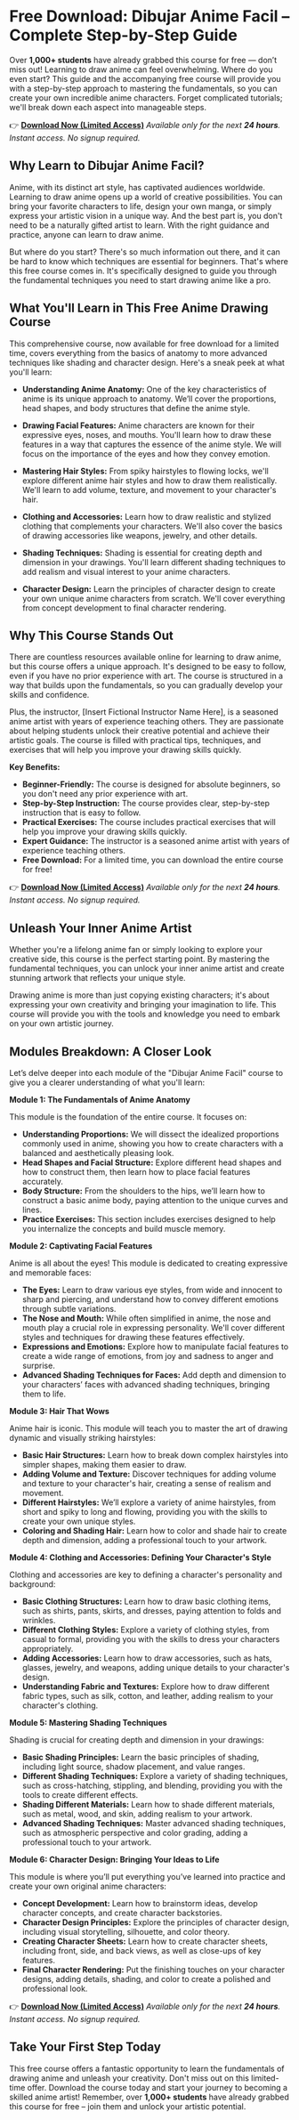 # Free Download: Dibujar Anime Facil – Complete Step-by-Step Guide

Over **1,000+ students** have already grabbed this course for free — don’t miss out!
Learning to draw anime can feel overwhelming. Where do you even start? This guide and the accompanying free course will provide you with a step-by-step approach to mastering the fundamentals, so you can create your own incredible anime characters. Forget complicated tutorials; we'll break down each aspect into manageable steps.

👉 [**Download Now (Limited Access)**](https://udemywork.com/dibujar-anime-facil)
_Available only for the next **24 hours**. Instant access. No signup required._

## Why Learn to Dibujar Anime Facil?

Anime, with its distinct art style, has captivated audiences worldwide. Learning to draw anime opens up a world of creative possibilities. You can bring your favorite characters to life, design your own manga, or simply express your artistic vision in a unique way. And the best part is, you don't need to be a naturally gifted artist to learn. With the right guidance and practice, anyone can learn to draw anime.

But where do you start? There's so much information out there, and it can be hard to know which techniques are essential for beginners. That's where this free course comes in. It's specifically designed to guide you through the fundamental techniques you need to start drawing anime like a pro.

## What You'll Learn in This Free Anime Drawing Course

This comprehensive course, now available for free download for a limited time, covers everything from the basics of anatomy to more advanced techniques like shading and character design. Here's a sneak peek at what you'll learn:

*   **Understanding Anime Anatomy:** One of the key characteristics of anime is its unique approach to anatomy. We’ll cover the proportions, head shapes, and body structures that define the anime style.

*   **Drawing Facial Features:** Anime characters are known for their expressive eyes, noses, and mouths. You'll learn how to draw these features in a way that captures the essence of the anime style. We will focus on the importance of the eyes and how they convey emotion.

*   **Mastering Hair Styles:** From spiky hairstyles to flowing locks, we'll explore different anime hair styles and how to draw them realistically. We'll learn to add volume, texture, and movement to your character's hair.

*   **Clothing and Accessories:** Learn how to draw realistic and stylized clothing that complements your characters. We'll also cover the basics of drawing accessories like weapons, jewelry, and other details.

*   **Shading Techniques:** Shading is essential for creating depth and dimension in your drawings. You'll learn different shading techniques to add realism and visual interest to your anime characters.

*   **Character Design:** Learn the principles of character design to create your own unique anime characters from scratch. We'll cover everything from concept development to final character rendering.

## Why This Course Stands Out

There are countless resources available online for learning to draw anime, but this course offers a unique approach. It's designed to be easy to follow, even if you have no prior experience with art. The course is structured in a way that builds upon the fundamentals, so you can gradually develop your skills and confidence.

Plus, the instructor, [Insert Fictional Instructor Name Here], is a seasoned anime artist with years of experience teaching others. They are passionate about helping students unlock their creative potential and achieve their artistic goals. The course is filled with practical tips, techniques, and exercises that will help you improve your drawing skills quickly.

**Key Benefits:**

*   **Beginner-Friendly:** The course is designed for absolute beginners, so you don't need any prior experience with art.
*   **Step-by-Step Instruction:** The course provides clear, step-by-step instruction that is easy to follow.
*   **Practical Exercises:** The course includes practical exercises that will help you improve your drawing skills quickly.
*   **Expert Guidance:** The instructor is a seasoned anime artist with years of experience teaching others.
*   **Free Download:** For a limited time, you can download the entire course for free!

👉 [**Download Now (Limited Access)**](https://udemywork.com/dibujar-anime-facil)
_Available only for the next **24 hours**. Instant access. No signup required._

## Unleash Your Inner Anime Artist

Whether you're a lifelong anime fan or simply looking to explore your creative side, this course is the perfect starting point. By mastering the fundamental techniques, you can unlock your inner anime artist and create stunning artwork that reflects your unique style.

Drawing anime is more than just copying existing characters; it's about expressing your own creativity and bringing your imagination to life. This course will provide you with the tools and knowledge you need to embark on your own artistic journey.

## Modules Breakdown: A Closer Look

Let’s delve deeper into each module of the "Dibujar Anime Facil" course to give you a clearer understanding of what you'll learn:

**Module 1: The Fundamentals of Anime Anatomy**

This module is the foundation of the entire course. It focuses on:

*   **Understanding Proportions:** We will dissect the idealized proportions commonly used in anime, showing you how to create characters with a balanced and aesthetically pleasing look.
*   **Head Shapes and Facial Structure:** Explore different head shapes and how to construct them, then learn how to place facial features accurately.
*   **Body Structure:** From the shoulders to the hips, we’ll learn how to construct a basic anime body, paying attention to the unique curves and lines.
*   **Practice Exercises:** This section includes exercises designed to help you internalize the concepts and build muscle memory.

**Module 2: Captivating Facial Features**

Anime is all about the eyes! This module is dedicated to creating expressive and memorable faces:

*   **The Eyes:** Learn to draw various eye styles, from wide and innocent to sharp and piercing, and understand how to convey different emotions through subtle variations.
*   **The Nose and Mouth:** While often simplified in anime, the nose and mouth play a crucial role in expressing personality. We'll cover different styles and techniques for drawing these features effectively.
*   **Expressions and Emotions:** Explore how to manipulate facial features to create a wide range of emotions, from joy and sadness to anger and surprise.
*   **Advanced Shading Techniques for Faces:** Add depth and dimension to your characters’ faces with advanced shading techniques, bringing them to life.

**Module 3: Hair That Wows**

Anime hair is iconic. This module will teach you to master the art of drawing dynamic and visually striking hairstyles:

*   **Basic Hair Structures:** Learn how to break down complex hairstyles into simpler shapes, making them easier to draw.
*   **Adding Volume and Texture:** Discover techniques for adding volume and texture to your character's hair, creating a sense of realism and movement.
*   **Different Hairstyles:** We’ll explore a variety of anime hairstyles, from short and spiky to long and flowing, providing you with the skills to create your own unique styles.
*   **Coloring and Shading Hair:** Learn how to color and shade hair to create depth and dimension, adding a professional touch to your artwork.

**Module 4: Clothing and Accessories: Defining Your Character's Style**

Clothing and accessories are key to defining a character's personality and background:

*   **Basic Clothing Structures:** Learn how to draw basic clothing items, such as shirts, pants, skirts, and dresses, paying attention to folds and wrinkles.
*   **Different Clothing Styles:** Explore a variety of clothing styles, from casual to formal, providing you with the skills to dress your characters appropriately.
*   **Adding Accessories:** Learn how to draw accessories, such as hats, glasses, jewelry, and weapons, adding unique details to your character's design.
*   **Understanding Fabric and Textures:** Explore how to draw different fabric types, such as silk, cotton, and leather, adding realism to your character's clothing.

**Module 5: Mastering Shading Techniques**

Shading is crucial for creating depth and dimension in your drawings:

*   **Basic Shading Principles:** Learn the basic principles of shading, including light source, shadow placement, and value ranges.
*   **Different Shading Techniques:** Explore a variety of shading techniques, such as cross-hatching, stippling, and blending, providing you with the tools to create different effects.
*   **Shading Different Materials:** Learn how to shade different materials, such as metal, wood, and skin, adding realism to your artwork.
*   **Advanced Shading Techniques:** Master advanced shading techniques, such as atmospheric perspective and color grading, adding a professional touch to your artwork.

**Module 6: Character Design: Bringing Your Ideas to Life**

This module is where you’ll put everything you’ve learned into practice and create your own original anime characters:

*   **Concept Development:** Learn how to brainstorm ideas, develop character concepts, and create character backstories.
*   **Character Design Principles:** Explore the principles of character design, including visual storytelling, silhouette, and color theory.
*   **Creating Character Sheets:** Learn how to create character sheets, including front, side, and back views, as well as close-ups of key features.
*   **Final Character Rendering:** Put the finishing touches on your character designs, adding details, shading, and color to create a polished and professional look.

👉 [**Download Now (Limited Access)**](https://udemywork.com/dibujar-anime-facil)
_Available only for the next **24 hours**. Instant access. No signup required._

## Take Your First Step Today

This free course offers a fantastic opportunity to learn the fundamentals of drawing anime and unleash your creativity. Don't miss out on this limited-time offer. Download the course today and start your journey to becoming a skilled anime artist! Remember, over **1,000+ students** have already grabbed this course for free – join them and unlock your artistic potential.
